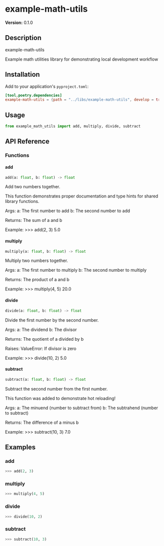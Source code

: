 # example-math-utils

**Version:** 0.1.0

## Description

example-math-utils

Example math utilities library for demonstrating local development workflow

## Installation

Add to your application's `pyproject.toml`:

```toml
[tool.poetry.dependencies]
example-math-utils = {path = "../libs/example-math-utils", develop = true}
```

## Usage

```python
from example_math_utils import add, multiply, divide, subtract
```

## API Reference

### Functions

#### add

```python
add(a: float, b: float) -> float
```

Add two numbers together.

This function demonstrates proper documentation and type hints
for shared library functions.

Args:
    a: The first number to add
    b: The second number to add

Returns:
    The sum of a and b

Example:
    >>> add(2, 3)
    5.0

#### multiply

```python
multiply(a: float, b: float) -> float
```

Multiply two numbers together.

Args:
    a: The first number to multiply
    b: The second number to multiply

Returns:
    The product of a and b

Example:
    >>> multiply(4, 5)
    20.0

#### divide

```python
divide(a: float, b: float) -> float
```

Divide the first number by the second number.

Args:
    a: The dividend
    b: The divisor

Returns:
    The quotient of a divided by b

Raises:
    ValueError: If divisor is zero

Example:
    >>> divide(10, 2)
    5.0

#### subtract

```python
subtract(a: float, b: float) -> float
```

Subtract the second number from the first number.

This function was added to demonstrate hot reloading!

Args:
    a: The minuend (number to subtract from)
    b: The subtrahend (number to subtract)

Returns:
    The difference of a minus b

Example:
    >>> subtract(10, 3)
    7.0

## Examples

### add

```python
>>> add(2, 3)
```

### multiply

```python
>>> multiply(4, 5)
```

### divide

```python
>>> divide(10, 2)
```

### subtract

```python
>>> subtract(10, 3)
```
